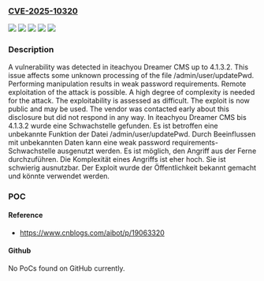 ### [CVE-2025-10320](https://cve.mitre.org/cgi-bin/cvename.cgi?name=CVE-2025-10320)
![](https://img.shields.io/static/v1?label=Product&message=Dreamer%20CMS&color=blue)
![](https://img.shields.io/static/v1?label=Version&message=4.1.3.0%20&color=brightgreen)
![](https://img.shields.io/static/v1?label=Version&message=4.1.3.1%20&color=brightgreen)
![](https://img.shields.io/static/v1?label=Version&message=4.1.3.2%20&color=brightgreen)
![](https://img.shields.io/static/v1?label=Vulnerability&message=Weak%20Password%20Requirements&color=brightgreen)

### Description

A vulnerability was detected in iteachyou Dreamer CMS up to 4.1.3.2. This issue affects some unknown processing of the file /admin/user/updatePwd. Performing manipulation results in weak password requirements. Remote exploitation of the attack is possible. A high degree of complexity is needed for the attack. The exploitability is assessed as difficult. The exploit is now public and may be used. The vendor was contacted early about this disclosure but did not respond in any way.
In iteachyou Dreamer CMS bis 4.1.3.2 wurde eine Schwachstelle gefunden. Es ist betroffen eine unbekannte Funktion der Datei /admin/user/updatePwd. Durch Beeinflussen mit unbekannten Daten kann eine weak password requirements-Schwachstelle ausgenutzt werden. Es ist möglich, den Angriff aus der Ferne durchzuführen. Die Komplexität eines Angriffs ist eher hoch. Sie ist schwierig ausnutzbar. Der Exploit wurde der Öffentlichkeit bekannt gemacht und könnte verwendet werden.

### POC

#### Reference
- https://www.cnblogs.com/aibot/p/19063320

#### Github
No PoCs found on GitHub currently.

